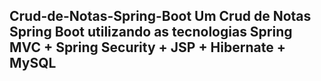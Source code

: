 Crud-de-Notas-Spring-Boot
Um Crud de Notas Spring Boot utilizando as tecnologias Spring MVC + Spring Security + JSP + Hibernate + MySQL
--------------------------------------------------------------------------------------------------------------


